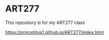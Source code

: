 # ART277
This repository is for my ART277 class

 https://princetitus1.github.io/ART277/index.html 
